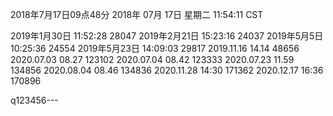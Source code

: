 2018年7月17日09点48分
2018年 07月 17日 星期二 11:54:11 CST

2019年1月30日 11:52:28  28047
2019年2月21日 15:23:16	24037
2019年5月5日 10:25:36	24554
2019年5月23日 14:09:03  29817
2019.11.16    14.14		48656
2020.07.03    08.27   	123102 
2020.07.04    08.42   	123333
2020.07.23    11.59		134856
2020.08.04    08.46		134836
2020.11.28	  14:30		171362
2020.12.17	  16:36		170896

q123456---
